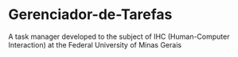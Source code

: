 # Gerenciador-de-Tarefas
A task manager developed to the subject of IHC (Human-Computer Interaction) at the Federal University of Minas Gerais
